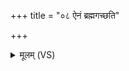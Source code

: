 +++
title = "०८ ऐनं ब्रह्मगच्छति"

+++
<details><summary>मूलम् (VS)</summary>

ऐनं॒ ब्रह्म॑गच्छति ब्रह्मवर्च॒सी भ॑वति ॥
</details>